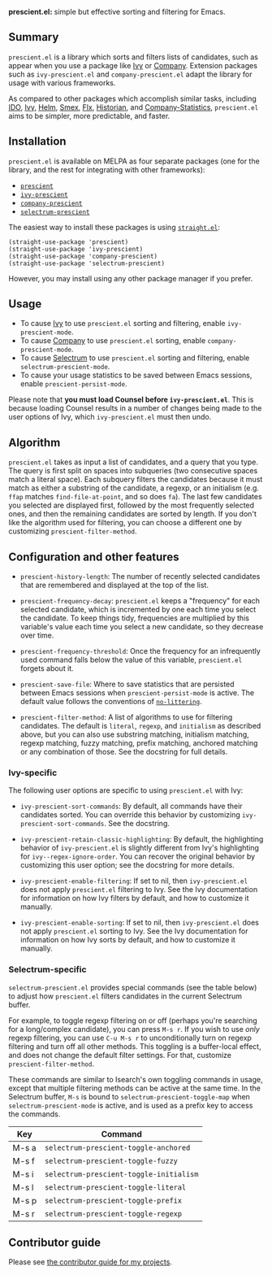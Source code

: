 **prescient.el:** simple but effective sorting and filtering for
Emacs.

## Summary

`prescient.el` is a library which sorts and filters lists of
candidates, such as appear when you use a package like [Ivy] or
[Company]. Extension packages such as `ivy-prescient.el` and
`company-prescient.el` adapt the library for usage with various
frameworks.

As compared to other packages which accomplish similar tasks,
including [IDO], [Ivy], [Helm], [Smex], [Flx], [Historian], and
[Company-Statistics], `prescient.el` aims to be simpler, more
predictable, and faster.

## Installation

`prescient.el` is available on MELPA as four separate packages (one
for the library, and the rest for integrating with other frameworks):

* [`prescient`](https://melpa.org/#/prescient)
* [`ivy-prescient`](https://melpa.org/#/ivy-prescient)
* [`company-prescient`](https://melpa.org/#/company-prescient)
* [`selectrum-prescient`](https://melpa.org/#/selectrum-prescient)

The easiest way to install these packages is using
[`straight.el`][straight.el]:

    (straight-use-package 'prescient)
    (straight-use-package 'ivy-prescient)
    (straight-use-package 'company-prescient)
    (straight-use-package 'selectrum-prescient)

However, you may install using any other package manager if you
prefer.

## Usage

* To cause [Ivy] to use `prescient.el` sorting and filtering, enable
  `ivy-prescient-mode`.
* To cause [Company] to use `prescient.el` sorting, enable
  `company-prescient-mode`.
* To cause [Selectrum] to use `prescient.el` sorting and filtering,
  enable `selectrum-prescient-mode`.
* To cause your usage statistics to be saved between Emacs sessions,
  enable `prescient-persist-mode`.

Please note that **you must load Counsel before `ivy-prescient.el`**.
This is because loading Counsel results in a number of changes being
made to the user options of Ivy, which `ivy-prescient.el` must then
undo.

## Algorithm

`prescient.el` takes as input a list of candidates, and a query that
you type. The query is first split on spaces into subqueries (two
consecutive spaces match a literal space). Each subquery filters the
candidates because it must match as either a substring of the
candidate, a regexp, or an initialism (e.g. `ffap` matches
`find-file-at-point`, and so does `fa`). The last few candidates you
selected are displayed first, followed by the most frequently selected
ones, and then the remaining candidates are sorted by length. If you
don't like the algorithm used for filtering, you can choose a
different one by customizing `prescient-filter-method`.

## Configuration and other features

* `prescient-history-length`: The number of recently selected
  candidates that are remembered and displayed at the top of the list.

* `prescient-frequency-decay`: `prescient.el` keeps a "frequency" for
  each selected candidate, which is incremented by one each time you
  select the candidate. To keep things tidy, frequencies are
  multiplied by this variable's value each time you select a new
  candidate, so they decrease over time.

* `prescient-frequency-threshold`: Once the frequency for an
  infrequently used command falls below the value of this variable,
  `prescient.el` forgets about it.

* `prescient-save-file`: Where to save statistics that are persisted
  between Emacs sessions when `prescient-persist-mode` is active. The
  default value follows the conventions of
  [`no-littering`][no-littering].

* `prescient-filter-method`: A list of algorithms to use for filtering
  candidates. The default is `literal`, `regexp`, and `initialism` as
  described above, but you can also use substring matching, initialism
  matching, regexp matching, fuzzy matching, prefix matching, anchored
  matching or any combination of those. See the docstring for full
  details.

### Ivy-specific
The following user options are specific to using `prescient.el` with
Ivy:

* `ivy-prescient-sort-commands`: By default, all commands have their
  candidates sorted. You can override this behavior by customizing
  `ivy-prescient-sort-commands`. See the docstring.

* `ivy-prescient-retain-classic-highlighting`: By default, the
  highlighting behavior of `ivy-prescient.el` is slightly different
  from Ivy's highlighting for `ivy--regex-ignore-order`. You can
  recover the original behavior by customizing this user option; see
  the docstring for more details.

* `ivy-prescient-enable-filtering`: If set to nil, then
  `ivy-prescient.el` does not apply `prescient.el` filtering to Ivy.
  See the Ivy documentation for information on how Ivy filters by
  default, and how to customize it manually.

* `ivy-prescient-enable-sorting`: If set to nil, then
  `ivy-prescient.el` does not apply `prescient.el` sorting to Ivy. See
  the Ivy documentation for information on how Ivy sorts by default,
  and how to customize it manually.

### Selectrum-specific
`selectrum-prescient.el` provides special commands (see the table
below) to adjust how `prescient.el` filters candidates in the current
Selectrum buffer.

For example, to toggle regexp filtering on or off (perhaps you're
searching for a long/complex candidate), you can press `M-s r`. If you
wish to use *only* regexp filtering, you can use `C-u M-s r` to
unconditionally turn on regexp filtering and turn off all other
methods. This toggling is a buffer-local effect, and does not change
the default filter settings. For that, customize
`prescient-filter-method`.

These commands are similar to Isearch's own toggling commands in
usage, except that multiple filtering methods can be active at the
same time. In the Selectrum buffer, `M-s` is bound to
`selectrum-prescient-toggle-map` when `selectrum-prescient-mode` is
active, and is used as a prefix key to access the commands.

| Key   | Command                                 |
|-------|-----------------------------------------|
| M-s a | `selectrum-prescient-toggle-anchored`   |
| M-s f | `selectrum-prescient-toggle-fuzzy`      |
| M-s i | `selectrum-prescient-toggle-initialism` |
| M-s l | `selectrum-prescient-toggle-literal`    |
| M-s p | `selectrum-prescient-toggle-prefix`     |
| M-s r | `selectrum-prescient-toggle-regexp`     |

## Contributor guide

Please see [the contributor guide for my
projects](https://github.com/raxod502/contributor-guide).

[company]: https://github.com/company-mode/company-mode
[company-statistics]: https://github.com/company-mode/company-statistics
[counsel]: https://github.com/abo-abo/swiper#counsel
[flx]: https://github.com/lewang/flx
[helm]: https://github.com/emacs-helm/helm
[historian]: https://github.com/PythonNut/historian.el
[ido]: https://www.gnu.org/software/emacs/manual/ido.html
[ivy]: https://github.com/abo-abo/swiper#ivy
[ivy-release]: https://github.com/abo-abo/swiper/issues/1664
[no-littering]: https://github.com/emacscollective/no-littering
[selectrum]: https://github.com/raxod502/selectrum
[smex]: https://github.com/nonsequitur/smex
[straight.el]: https://github.com/raxod502/straight.el
